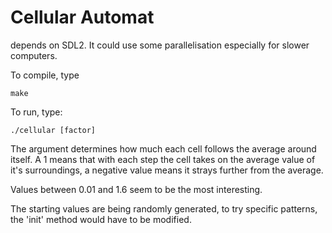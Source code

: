 # Cellular Automat

depends on SDL2.
It could use some parallelisation especially for slower computers.

To compile, type

```
make
```

To run, type:

```
./cellular [factor]
```

The argument determines how much each cell follows the average around itself. A 1 means that with each step the cell takes on the average value of it's surroundings, a negative value means it strays further from the average.

Values between 0.01 and 1.6 seem to be the most interesting.

The starting values are being randomly generated, to try specific patterns, the 'init' method would have to be modified.
